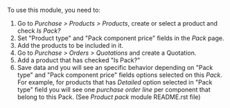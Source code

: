 To use this module, you need to:

1.  Go to *Purchase \> Products \> Products*, create or select a product
    and check *Is Pack?*
2.  Set "Product type" and "Pack component price" fields in the *Pack*
    page.
3.  Add the products to be included in it.
4.  Go to *Purchase \> Orders \> Quotations* and create a Quotation.
5.  Add a product that has checked "Is Pack?"
6.  Save data and you will see an specific behavior depending on "Pack
    type" and "Pack component price" fields options selected on this
    *Pack*. For example, for products that has *Detailed* option
    selected in "Pack type" field you will see one *purchase order line*
    per component that belong to this Pack. (See *Product pack* module
    README.rst file)
